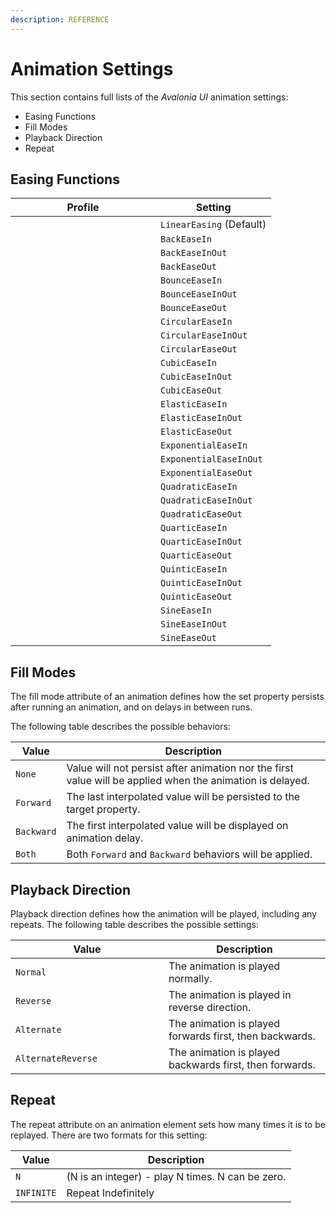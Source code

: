 ```yaml
---
description: REFERENCE
---
```


# Animation Settings

This section contains full lists of the _Avalonia UI_ animation settings:

* Easing Functions
* Fill Modes
* Playback Direction
* Repeat

## Easing Functions

<table><thead><tr><th width="216">Profile</th><th>Setting</th></tr></thead><tbody><tr><td><img src="../.gitbook/assets/image (72).png" alt=""/></td><td><code>LinearEasing</code> (Default) </td></tr><tr><td><img src="../.gitbook/assets/image (6) (3).png" alt=""/></td><td><code>BackEaseIn</code></td></tr><tr><td><img src="../.gitbook/assets/image (11).png" alt=""/></td><td><code>BackEaseInOut</code> </td></tr><tr><td><img src="../.gitbook/assets/image (3) (3) (1).png" alt=""/></td><td><code>BackEaseOut</code></td></tr><tr><td><img src="../.gitbook/assets/image (76).png" alt=""/></td><td><code>BounceEaseIn</code> </td></tr><tr><td><img src="../.gitbook/assets/image (22).png" alt=""/></td><td><code>BounceEaseInOut</code></td></tr><tr><td><img src="../.gitbook/assets/image (20).png" alt=""/></td><td><code>BounceEaseOut</code> </td></tr><tr><td><img src="../.gitbook/assets/image (19).png" alt=""/></td><td><code>CircularEaseIn</code> </td></tr><tr><td><img src="../.gitbook/assets/image (71).png" alt=""/></td><td><code>CircularEaseInOut</code></td></tr><tr><td><img src="../.gitbook/assets/image (25).png" alt=""/></td><td><code>CircularEaseOut</code></td></tr><tr><td><img src="../.gitbook/assets/image (68).png" alt=""/></td><td><code>CubicEaseIn</code> </td></tr><tr><td><img src="../.gitbook/assets/image (37).png" alt=""/></td><td><code>CubicEaseInOut</code> </td></tr><tr><td><img src="../.gitbook/assets/image (27).png" alt=""/></td><td><code>CubicEaseOut</code> </td></tr><tr><td><img src="../.gitbook/assets/image (70).png" alt=""/></td><td><code>ElasticEaseIn</code> </td></tr><tr><td><img src="../.gitbook/assets/image (24).png" alt=""/></td><td><code>ElasticEaseInOut</code></td></tr><tr><td><img src="../.gitbook/assets/image (21).png" alt=""/></td><td><code>ElasticEaseOut</code> </td></tr><tr><td><img src="../.gitbook/assets/image (12).png" alt=""/></td><td><code>ExponentialEaseIn</code> </td></tr><tr><td><img src="../.gitbook/assets/image (10) (3).png" alt=""/></td><td><code>ExponentialEaseInOut</code> </td></tr><tr><td><img src="../.gitbook/assets/image (5) (4).png" alt=""/></td><td><code>ExponentialEaseOut</code> </td></tr><tr><td><img src="../.gitbook/assets/image (13).png" alt=""/></td><td><code>QuadraticEaseIn</code></td></tr><tr><td><img src="../.gitbook/assets/image (7) (4) (1).png" alt=""/></td><td><code>QuadraticEaseInOut</code> </td></tr><tr><td><img src="../.gitbook/assets/image (15).png" alt=""/></td><td><code>QuadraticEaseOut</code> </td></tr><tr><td><img src="../.gitbook/assets/image (1) (4) (1).png" alt=""/></td><td><code>QuarticEaseIn</code> </td></tr><tr><td><img src="../.gitbook/assets/image (14).png" alt=""/></td><td><code>QuarticEaseInOut</code> </td></tr><tr><td><img src="../.gitbook/assets/image (4) (1) (2) (1).png" alt=""/></td><td><code>QuarticEaseOut</code> </td></tr><tr><td><img src="../.gitbook/assets/image (16).png" alt=""/></td><td><code>QuinticEaseIn</code> </td></tr><tr><td><img src="../.gitbook/assets/image (42).png" alt=""/></td><td><code>QuinticEaseInOut</code> </td></tr><tr><td><img src="../.gitbook/assets/image (74).png" alt=""/></td><td><code>QuinticEaseOut</code> </td></tr><tr><td><img src="../.gitbook/assets/image (75).png" alt=""/></td><td><code>SineEaseIn</code> </td></tr><tr><td><img src="../.gitbook/assets/image (73).png" alt=""/></td><td><code>SineEaseInOut</code> </td></tr><tr><td><img src="../.gitbook/assets/image (67).png" alt=""/></td><td><code>SineEaseOut</code></td></tr></tbody></table>

## Fill Modes <a href="#playback-direction" id="playback-direction"></a>

The fill mode attribute of an animation defines how the set property persists after running an animation, and on delays in between runs.

The following table describes the possible behaviors:

| Value      | Description                                                                                               |
| ---------- | --------------------------------------------------------------------------------------------------------- |
| `None`     | Value will not persist after animation nor the first value will be applied when the animation is delayed. |
| `Forward`  | The last interpolated value will be persisted to the target property.                                     |
| `Backward` | The first interpolated value will be displayed on animation delay.                                        |
| `Both`     | Both `Forward` and `Backward` behaviors will be applied.                                                  |



## Playback Direction

Playback direction defines how the animation will be played, including any repeats. The following table describes the possible settings:

<table><thead><tr><th width="229">Value</th><th>Description</th></tr></thead><tbody><tr><td><code>Normal</code></td><td>The animation is played normally.</td></tr><tr><td><code>Reverse</code></td><td>The animation is played in reverse direction.</td></tr><tr><td><code>Alternate</code></td><td>The animation is played forwards first, then backwards.</td></tr><tr><td><code>AlternateReverse</code></td><td>The animation is played backwards first, then forwards.</td></tr></tbody></table>

## Repeat <a href="#value-fill-modes" id="value-fill-modes"></a>

The repeat attribute on an animation element sets how many times it is to be replayed. There are two formats for this setting:

| Value      | Description                                      |
| ---------- | ------------------------------------------------ |
| `N`        | (N is an integer) - play N times. N can be zero. |
| `INFINITE` | Repeat Indefinitely                              |
